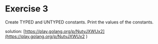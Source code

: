 # Exercise 3

Create TYPED and UNTYPED constants. Print the values of the constants.

solution: [https://play.golang.org/p/NutvJXWUx2](https://play.golang.org/p/NutvJXWUx2 )
